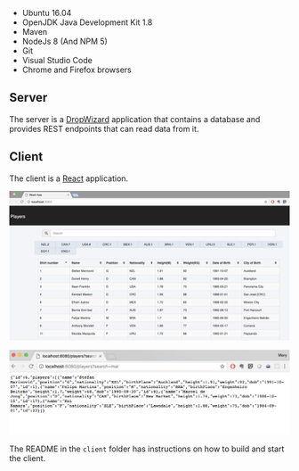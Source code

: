 

* Ubuntu 16.04
* OpenJDK Java Development Kit 1.8
* Maven
* NodeJs 8 (And NPM 5)
* Git
* Visual Studio Code
* Chrome and Firefox browsers



## Server

The server is a [DropWizard](http://www.dropwizard.io/) application that contains a database and provides REST endpoints that can read data from it. 

## Client

The client is a [React](https://reactjs.org/) application. 

![UI](./PlayersFrontend.png)

![API](./PlayersApi.png)

The README in the `client` folder has instructions on how to build and start the client.

